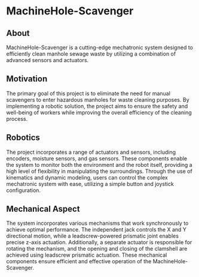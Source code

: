 # MachineHole-Scavenger
## About
MachineHole-Scavenger is a cutting-edge mechatronic system designed to efficiently clean manhole sewage waste by utilizing a combination of advanced sensors and actuators.

## Motivation
The primary goal of this project is to eliminate the need for manual scavengers to enter hazardous manholes for waste cleaning purposes. By implementing a robotic solution, the project aims to ensure the safety and well-being of workers while improving the overall efficiency of the cleaning process.

## Robotics
The project incorporates a range of actuators and sensors, including encoders, moisture sensors, and gas sensors. These components enable the system to monitor both the environment and the robot itself, providing a high level of flexibility in manipulating the surroundings. Through the use of kinematics and dynamic modeling, users can control the complex mechatronic system with ease, utilizing a simple button and joystick configuration.

## Mechanical Aspect
The system incorporates various mechanisms that work synchronously to achieve optimal performance. The independent jack controls the X and Y directional motion, while a leadscrew-powered prismatic joint enables precise z-axis actuation. Additionally, a separate actuator is responsible for rotating the mechanism, and the opening and closing of the clamshell are achieved using leadscrew prismatic actuation. These mechanical components ensure efficient and effective operation of the MachineHole-Scavenger.

